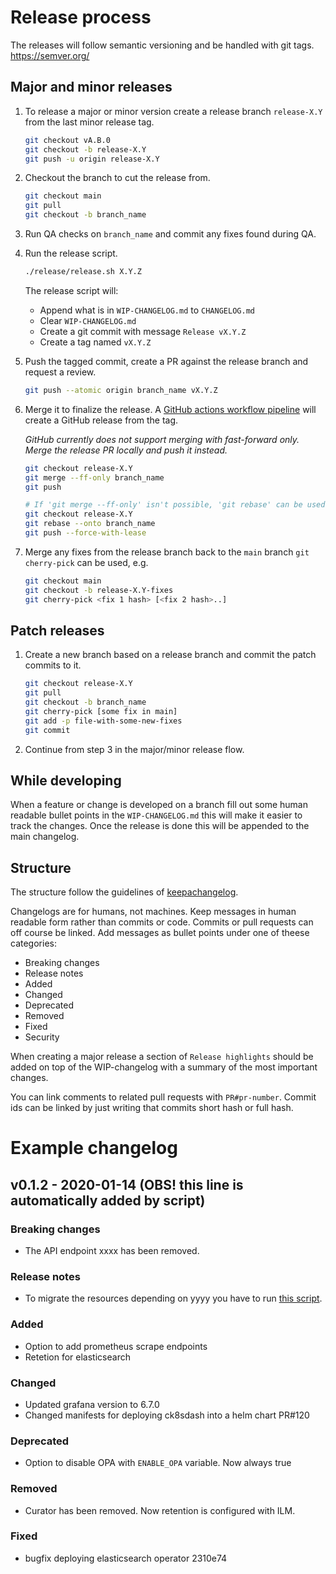 # Release process

The releases will follow semantic versioning and be handled with git tags.
https://semver.org/

## Major and minor releases

1. To release a major or minor version create a release branch `release-X.Y` from the last minor release tag.

    ```bash
    git checkout vA.B.0
    git checkout -b release-X.Y
    git push -u origin release-X.Y
    ```

2. Checkout the branch to cut the release from.

    ```bash
    git checkout main
    git pull
    git checkout -b branch_name
    ```

3. Run QA checks on `branch_name` and commit any fixes found during QA.

4. Run the release script.

    ```bash
    ./release/release.sh X.Y.Z
    ```

    The release script will:
    * Append what is in `WIP-CHANGELOG.md` to `CHANGELOG.md`
    * Clear `WIP-CHANGELOG.md`
    * Create a git commit with message `Release vX.Y.Z`
    * Create a tag named `vX.Y.Z`

5. Push the tagged commit, create a PR against the release branch and request a review.

    ```bash
    git push --atomic origin branch_name vX.Y.Z
    ```

6. Merge it to finalize the release.
    A [GitHub actions workflow pipeline](.github/workflows/release.yml) will create a GitHub release from the tag.

    *GitHub currently does not support merging with fast-forward only.
    Merge the release PR locally and push it instead.*

    ```bash
    git checkout release-X.Y
    git merge --ff-only branch_name
    git push

    # If 'git merge --ff-only' isn't possible, 'git rebase' can be used.
    git checkout release-X.Y
    git rebase --onto branch_name
    git push --force-with-lease
    ```

7. Merge any fixes from the release branch back to the `main` branch
    `git cherry-pick` can be used, e.g.

    ```bash
    git checkout main
    git checkout -b release-X.Y-fixes
    git cherry-pick <fix 1 hash> [<fix 2 hash>..]
    ```

## Patch releases

1. Create a new branch based on a release branch and commit the patch commits to it.

    ```bash
    git checkout release-X.Y
    git pull
    git checkout -b branch_name
    git cherry-pick [some fix in main]
    git add -p file-with-some-new-fixes
    git commit
    ```

2. Continue from step 3 in the major/minor release flow.

## While developing

When a feature or change is developed on a branch fill out some human readable
bullet points in the `WIP-CHANGELOG.md` this will make it easier to track the changes.
Once the release is done this will be appended to the main changelog.

## Structure

The structure follow the guidelines of [keepachangelog](https://keepachangelog.com/en/1.0.0/).

Changelogs are for humans, not machines. Keep messages in human readable form rather
than commits or code. Commits or pull requests can off course be linked. Add messages
as bullet points under one of theese categories:

* Breaking changes
* Release notes
* Added
* Changed
* Deprecated
* Removed
* Fixed
* Security

When creating a major release a section of `Release highlights` should be added
on top of the WIP-changelog with a summary of the most important changes.

You can link comments to related pull requests with `PR#pr-number`. Commit ids can be linked
by just writing that commits short hash or full hash.

# Example changelog

## v0.1.2 - 2020-01-14  (OBS! this line is automatically added by script)

### Breaking changes

* The API endpoint xxxx has been removed.

### Release notes

* To migrate the resources depending on yyyy you have to run [this script](..).

### Added

* Option to add prometheus scrape endpoints
* Retetion for elasticsearch

### Changed

* Updated grafana version to 6.7.0
* Changed manifests for deploying ck8sdash into a helm chart PR#120

### Deprecated

* Option to disable OPA with `ENABLE_OPA` variable. Now always true

### Removed

* Curator has been removed. Now retention is configured with ILM.

### Fixed

* bugfix deploying elasticsearch operator 2310e74
